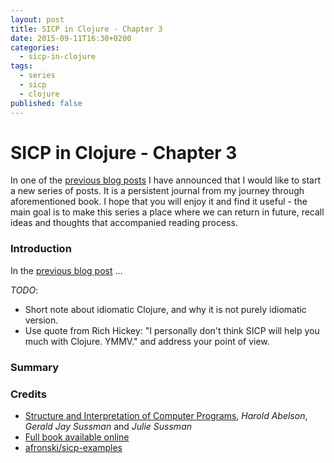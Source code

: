 ```yaml
---
layout: post
title: SICP in Clojure - Chapter 3
date: 2015-09-11T16:30+0200
categories:
  - sicp-in-clojure
tags:
  - series
  - sicp
  - clojure
published: false
---
```


# SICP in Clojure - Chapter 3

<quote class="disclaimer">In one of the <a href="http://www.afronski.pl/books-that-changed-my-career/2015/06/01/books-that-changed-my-career-structure-and-interpretation-of-computer-programs.html">previous blog posts</a> I have announced that I would like to start a new series of posts. It is a persistent journal from my journey through aforementioned book. I hope that you will enjoy it and find it useful - the main goal is to make this series a place where we can return in future, recall ideas and thoughts that accompanied reading process.</quote>

### Introduction

In the [previous blog post](http://www.afronski.pl/sicp-in-clojure/2015/06/04/sicp-in-clojure-chapter-2.html) ...

*TODO*:

- Short note about idiomatic Clojure, and why it is not purely idiomatic version.
- Use quote from Rich Hickey: "I personally don't think SICP will help you much with Clojure. YMMV." and address your point of view.

### Summary

### Credits

- [Structure and Interpretation of Computer Programs](http://mitpress.mit.edu/books/structure-and-interpretation-computer-programs), *Harold Abelson*, *Gerald Jay Sussman* and *Julie Sussman*
- [Full book available online](https://mitpress.mit.edu/sicp/full-text/book/book.html)
- [afronski/sicp-examples](https://github.com/afronski/sicp-examples)
